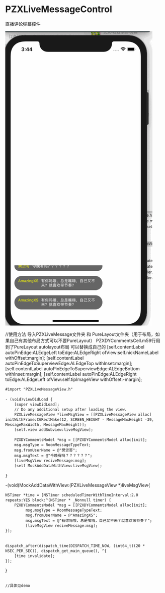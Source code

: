 # PZXLiveMessageControl
直播评论弹幕控件


![image](https://github.com/PZXforXcode/PZXLiveMessageControl/blob/master/弹幕.gif)

     
//使用方法
导入PZXLiveMessage文件夹 和 PureLayout文件夹（用于布局，如果自己有其他布局方式可以不要PureLayout）
PZXDYCommentsCell.m59行用到了PureLayout autolayout布局 可以替换成自己的
    [self.contentLabel autoPinEdge:ALEdgeLeft toEdge:ALEdgeRight ofView:self.nickNameLabel withOffset:margin];
    [self.contentLabel autoPinEdgeToSuperviewEdge:ALEdgeTop withInset:margin];
    [self.contentLabel autoPinEdgeToSuperviewEdge:ALEdgeBottom withInset:margin];
    [self.contentLabel autoPinEdge:ALEdgeRight toEdge:ALEdgeLeft ofView:self.tipImageView withOffset:-margin];
```
#import "PZXLiveMessageView.h"

- (void)viewDidLoad {
    [super viewDidLoad];
    // Do any additional setup after loading the view.
    PZXLiveMessageView *liveMsgView = [[PZXLiveMessageView alloc] initWithFrame:CGRectMake(12, SCREEN_HEIGHT - MessageMaxHeight -39, MessageMaxWidth, MessageMaxHeight)];
    [self.view addSubview:liveMsgView];
    
    PZXDYCommentsModel *msg = [[PZXDYCommentsModel alloc]init];
    msg.msgType = RoomMessageTypeText;
    msg.fromUserName = @"樊贷哥";
    msg.msgText = @"今晚有吗？？？？？？";
    [liveMsgView reciveMessage:msg];
    [self MockAddDataWithView:liveMsgView];
    
}
```
-(void)MockAddDataWithView:(PZXLiveMessageView *)liveMsgView{
    
    
    NSTimer *time = [NSTimer scheduledTimerWithTimeInterval:2.0 repeats:YES block:^(NSTimer * _Nonnull timer) {
        PZXDYCommentsModel *msg = [[PZXDYCommentsModel alloc]init];
             msg.msgType = RoomMessageTypeText;
             msg.fromUserName = @"AmazingXS";
             msg.msgText = @"有你吗哦，总是嘴嗨，自己又不来？就喜欢带节奏？";
             [liveMsgView reciveMessage:msg];
    }];
    

    dispatch_after(dispatch_time(DISPATCH_TIME_NOW, (int64_t)(20 * NSEC_PER_SEC)), dispatch_get_main_queue(), ^{
        [time invalidate];
    });
    
}
```
    
//具体见demo
 
